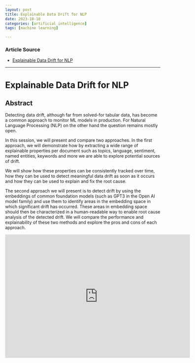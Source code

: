 ```yaml
---
layout: post
title: Explainable Data Drift for NLP 
date: 2023-10-18
categories: [artificial intelligence]
tags: [machine learning]

---
```


### Article Source

* [Explainable Data Drift for NLP](https://www.youtube.com/watch?v=xYRvi-A6Tak)

---

# Explainable Data Drift for NLP 

## Abstract

Detecting data drift, although far from solved-for tabular data, has become a common approach to monitor ML models in production. For Natural Language Processing (NLP) on the other hand the question remains mostly open.

In this session, we will present and compare two approaches. In the first approach, we will demonstrate how by extracting a wide range of explainable properties per document such as topics, language, sentiment, named entities, keywords and more we are able to explore potential sources of drift. 

We will show how these properties can be consistently tracked over time, how they can be used to detect meaningful data drift as soon as it occurs and how they can be used to explain and fix the root cause.

The second approach we will present is to detect drift by using the embeddings of common foundation models (such as GPT3 in the Open AI model family) and use them to identify areas in the embedding space in which significant drift has occurred. These areas in embedding space should then be characterized in a human-readable way to enable root cause analysis of the detected drift. We will compare the performance and explainability of these two methods and explore the pros and cons of each approach.


<iframe width="600" height="400" src="https://www.youtube.com/embed/xYRvi-A6Tak?si=YjPH7tMBV3OXmdga" title="YouTube video player" frameborder="0" allow="accelerometer; autoplay; clipboard-write; encrypted-media; gyroscope; picture-in-picture; web-share" allowfullscreen></iframe>
